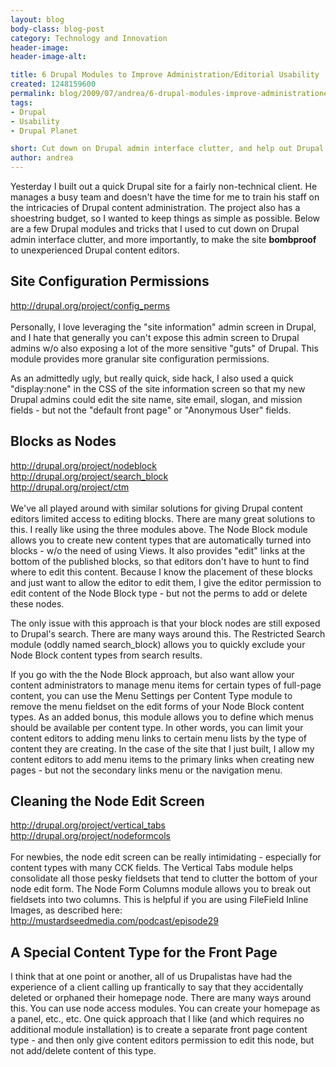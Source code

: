 ```yaml
---
layout: blog
body-class: blog-post
category: Technology and Innovation
header-image:
header-image-alt:

title: 6 Drupal Modules to Improve Administration/Editorial Usability
created: 1248159600
permalink: blog/2009/07/andrea/6-drupal-modules-improve-administrationeditorial-usability/
tags:
- Drupal
- Usability
- Drupal Planet

short: Cut down on Drupal admin interface clutter, and help out Drupal content editors.
author: andrea
---
```

<p>Yesterday I built out a quick Drupal site for a fairly non-technical client. He manages a busy team and doesn't have the time for me to train his staff on the intricacies of Drupal content administration. The project also has a shoestring budget, so I wanted to keep things as simple as possible. Below are a few Drupal modules and tricks that I used to cut down on Drupal admin interface clutter, and more importantly, to make the site <b>bombproof</b> to unexperienced Drupal content editors.</p>

<h2>Site Configuration Permissions</h2>
<p><a href="http://drupal.org/project/config_perms" title="http://drupal.org/project/config_perms">http://drupal.org/project/config_perms</a><br />
<br />
Personally, I love leveraging the "site information" admin screen in Drupal, and I hate that generally you can't expose this admin screen to Drupal admins w/o also exposing a lot of the more sensitive "guts" of Drupal. This module provides more granular site configuration permissions.</p>
<p>As an admittedly ugly, but really quick, side hack, I also used a quick "display:none" in the CSS of the site information screen so that my new Drupal admins could edit the site name, site email, slogan, and mission fields - but not the "default front page" or "Anonymous User" fields.</p>
<h2>Blocks as Nodes</h2>
<p><a href="http://drupal.org/project/nodeblock" title="http://drupal.org/project/nodeblock">http://drupal.org/project/nodeblock</a><br />
<a href="http://drupal.org/project/search_block" title="http://drupal.org/project/search_block">http://drupal.org/project/search_block</a><br />
<a href="http://drupal.org/project/ctm" title="http://drupal.org/project/ctm">http://drupal.org/project/ctm</a><br />

<br />
We've all played around with similar solutions for giving Drupal content editors limited access to editing blocks. There are many great solutions to this. I really like using the three modules above. The Node Block module allows you to create new content types that are automatically turned into blocks - w/o the need of using Views. It also provides "edit" links at the bottom of the published blocks, so that editors don't have to hunt to find where to edit this content. Because I know the placement of these blocks and just want to allow the editor to edit them, I give the editor permission to edit content of the Node Block type - but not the perms to add or delete these nodes.</p>
<p>The only issue with this approach is that your block nodes are still exposed to Drupal's search. There are many ways around this. The Restricted Search module (oddly named search_block) allows you to quickly exclude your Node Block content types from search results.</p>
<p>If you go with the the Node Block approach, but also want allow your content administrators to manage menu items for certain types of full-page content, you can use the Menu Settings per Content Type module to remove the menu fieldset on the edit forms of your Node Block content types. As an added bonus, this module allows you to define which menus should be available per content type. In other words, you can limit your content editors to adding menu links to certain menu lists by the type of content they are creating. In the case of the site that I just built, I allow my content editors to add menu items to the primary links when creating new pages - but not the secondary links menu or the navigation menu.</p>
<h2>Cleaning the Node Edit Screen</h2>
<p><a href="http://drupal.org/project/vertical_tabs" title="http://drupal.org/project/vertical_tabs">http://drupal.org/project/vertical_tabs</a><br />
<a href="http://drupal.org/project/nodeformcols" title="http://drupal.org/project/nodeformcols">http://drupal.org/project/nodeformcols</a><br />
<br />
For newbies, the node edit screen can be really intimidating - especially for content types with many CCK fields. The Vertical Tabs module helps consolidate all those pesky fieldsets that tend to clutter the bottom of your node edit form. The Node Form Columns module allows you to break out fieldsets into two columns. This is helpful if you are using FileField Inline Images, as described here: <a href="http://mustardseedmedia.com/podcast/episode29" title="http://mustardseedmedia.com/podcast/episode29">http://mustardseedmedia.com/podcast/episode29</a></p>

<h2>A Special Content Type for the Front Page</h2>
<p>I think that at one point or another, all of us Drupalistas have had the experience of a client calling up frantically to say that they accidentally deleted or orphaned their homepage node. There are many ways around this. You can use node access modules. You can create your homepage as a panel, etc., etc. One quick approach that I like (and which requires no additional module installation) is to create a separate front page content type - and then only give content editors permission to edit this node, but not add/delete content of this type.</p>
